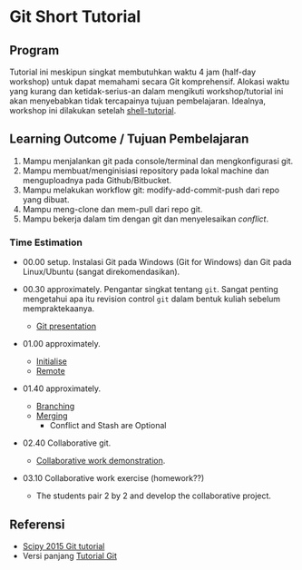 # Git Short Tutorial

## Program
Tutorial ini meskipun singkat membutuhkan waktu 4 jam (half-day workshop) untuk dapat memahami secara Git komprehensif. Alokasi waktu yang kurang dan ketidak-serius-an dalam mengikuti workshop/tutorial ini akan menyebabkan tidak tercapainya tujuan pembelajaran. Idealnya, workshop ini dilakukan setelah [shell-tutorial](https://bagustris.github.io/shell-tutorial).

## Learning Outcome / Tujuan Pembelajaran
 1. Mampu menjalankan git pada console/terminal dan mengkonfigurasi git.
 2. Mampu membuat/menginisiasi repository pada lokal machine dan menguploadnya pada Github/Bitbucket.
 2. Mampu melakukan workflow git: modify-add-commit-push dari repo yang dibuat.
 4. Mampu meng-clone dan mem-pull dari repo git.
 5. Mampu bekerja dalam tim dengan git dan menyelesaikan *conflict*.
 
### Time Estimation
 - 00.00 setup. Instalasi Git pada Windows (Git for Windows) dan Git pada Linux/Ubuntu (sangat direkomendasikan).

 - 00.30 approximately. Pengantar singkat tentang `git`. Sangat penting mengetahui apa itu revision control `git` dalam bentuk kuliah sebelum mempraktekaanya. 
   - [Git presentation](https://github.com/bagustris/git-short/blob/master/basic_git/basic_git_frontal_short.pdf)
 - 01.00 approximately.
   - [Initialise](https://github.com/bagustris/git-short/blob/master/basic_git/initialize.md)
   - [Remote](https://github.com/bagustris/git-short/blob/master/basic_git/remote.md)
 - 01.40 approximately.
   - [Branching](https://github.com/bagustris/git-short/blob/master/basic_git/branching.md)
   - [Merging](https://github.com/bagustris/git-short/blob/master/basic_git/merging.md)
      - Conflict and Stash are Optional
 - 02.40 Collaborative git.
   - [Collaborative work demonstration](https://github.com/nicolacavallini/codata/tree/master/collaborative_git). 
 - 03.10 Collaborative work exercise (homework??)
   - The students pair 2 by 2 and develop the collaborative project.
   
## Referensi
 - [Scipy 2015 Git tutorial](https://www.youtube.com/watch?v=hKFNPxxkbO0)
 - Versi panjang [Tutorial Git](https://swcarpentry.github.io/git-novice/)
